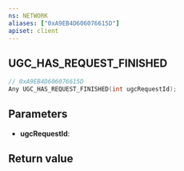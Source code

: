 ```yaml
---
ns: NETWORK
aliases: ["0xA9EB4D606076615D"]
apiset: client
---
```

## UGC_HAS_REQUEST_FINISHED

```c
// 0xA9EB4D606076615D
Any UGC_HAS_REQUEST_FINISHED(int ugcRequestId);
```


## Parameters
* **ugcRequestId**:

## Return value

